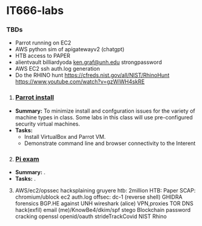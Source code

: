 # IT666-labs

### TBDs
- Parrot running on EC2
- AWS python sim of apigatewayv2 (chatgpt)
- HTB access to PAPER
- alientvault billiardyoda ken.graf@unh.edu strongpassword
- AWS EC2 ssh auth.log generation
- Do the RHINO hunt https://cfreds.nist.gov/all/NIST/RhinoHunt
  https://www.youtube.com/watch?v=gzWiWH4skRE

1. ### [Parrot install](./parrot.md)
  - __Summary:__ To minimize install and confguration issues for the variety of machine types in class.
Some labs in this class will use pre-configured security virtual machines.  
  - __Tasks:__
    - Install VirtualBox and Parrot VM.
    - Demonstrate command line and browser connectivity to the Interent

2. ### [Pi exam](./pi.md)
  - __Summary:__ .  
  - __Tasks:__ .  

3. AWS/ec2/opssec
hacksplaining
gruyere
htb: 2million
HTB: Paper
SCAP: chromium/ublock
ec2 auth.log
offsec: dc-1 (reverse shell)
GHIDRA
forensics
BGP.HE against UNH
wireshark (alice)
VPN,proxies
TOR
DNS hack(exfil)
email (me)/KnowBe4/dkim/spf
stego
Blockchain
password cracking
openssl
openid/oauth
strideTrackCovid
NIST Rhino

